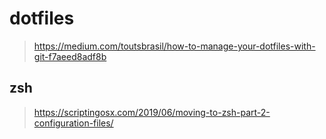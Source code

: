 # dotfiles

> https://medium.com/toutsbrasil/how-to-manage-your-dotfiles-with-git-f7aeed8adf8b


## zsh

> https://scriptingosx.com/2019/06/moving-to-zsh-part-2-configuration-files/